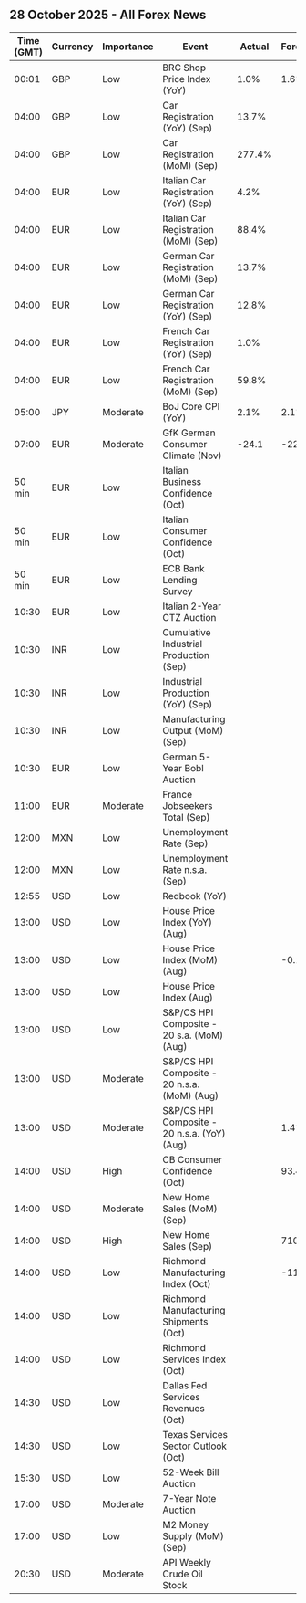 ## 28 October 2025 - All Forex News

| Time (GMT) | Currency | Importance | Event | Actual | Forecast | Previous |
|------|----------|------------|-------|--------|----------|----------|
| 00:01 | GBP | Low | BRC Shop Price Index (YoY) | 1.0% | 1.6% | 1.4% |
| 04:00 | GBP | Low | Car Registration (YoY) (Sep) | 13.7% |  | -2.0% |
| 04:00 | GBP | Low | Car Registration (MoM) (Sep) | 277.4% |  | -40.8% |
| 04:00 | EUR | Low | Italian Car Registration (YoY) (Sep) | 4.2% |  | -2.7% |
| 04:00 | EUR | Low | Italian Car Registration (MoM) (Sep) | 88.4% |  | -43.2% |
| 04:00 | EUR | Low | German Car Registration (MoM) (Sep) | 13.7% |  | -21.7% |
| 04:00 | EUR | Low | German Car Registration (YoY) (Sep) | 12.8% |  | 5.0% |
| 04:00 | EUR | Low | French Car Registration (YoY) (Sep) | 1.0% |  | 2.2% |
| 04:00 | EUR | Low | French Car Registration (MoM) (Sep) | 59.8% |  | -24.5% |
| 05:00 | JPY | Moderate | BoJ Core CPI (YoY) | 2.1% | 2.1% | 2.0% |
| 07:00 | EUR | Moderate | GfK German Consumer Climate (Nov) | -24.1 | -22.0 | -22.5 |
| 50 min | EUR | Low | Italian Business Confidence (Oct) |  |  | 87.3 |
| 50 min | EUR | Low | Italian Consumer Confidence (Oct) |  |  | 96.8 |
| 50 min | EUR | Low | ECB Bank Lending Survey |  |  |  |
| 10:30 | EUR | Low | Italian 2-Year CTZ Auction |  |  | 2.230% |
| 10:30 | INR | Low | Cumulative Industrial Production (Sep) |  |  | 2.80% |
| 10:30 | INR | Low | Industrial Production (YoY) (Sep) |  |  | 4.0% |
| 10:30 | INR | Low | Manufacturing Output (MoM) (Sep) |  |  | 3.8% |
| 10:30 | EUR | Low | German 5-Year Bobl Auction |  |  | 2.310% |
| 11:00 | EUR | Moderate | France Jobseekers Total (Sep) |  |  | 3,021.8K |
| 12:00 | MXN | Low | Unemployment Rate (Sep) |  |  | 2.60% |
| 12:00 | MXN | Low | Unemployment Rate n.s.a. (Sep) |  |  | 2.90% |
| 12:55 | USD | Low | Redbook (YoY) |  |  | 5.0% |
| 13:00 | USD | Low | House Price Index (YoY) (Aug) |  |  | 2.3% |
| 13:00 | USD | Low | House Price Index (MoM) (Aug) |  | -0.1% | -0.1% |
| 13:00 | USD | Low | House Price Index (Aug) |  |  | 433.4 |
| 13:00 | USD | Low | S&P/CS HPI Composite - 20 s.a. (MoM) (Aug) |  |  | -0.1% |
| 13:00 | USD | Moderate | S&P/CS HPI Composite - 20 n.s.a. (MoM) (Aug) |  |  | -0.3% |
| 13:00 | USD | Moderate | S&P/CS HPI Composite - 20 n.s.a. (YoY) (Aug) |  | 1.4% | 1.8% |
| 14:00 | USD | High | CB Consumer Confidence (Oct) |  | 93.4 | 94.2 |
| 14:00 | USD | Moderate | New Home Sales (MoM) (Sep) |  |  | 20.5% |
| 14:00 | USD | High | New Home Sales (Sep) |  | 710K | 800K |
| 14:00 | USD | Low | Richmond Manufacturing Index (Oct) |  | -11 | -17 |
| 14:00 | USD | Low | Richmond Manufacturing Shipments (Oct) |  |  | -20 |
| 14:00 | USD | Low | Richmond Services Index (Oct) |  |  | 1 |
| 14:30 | USD | Low | Dallas Fed Services Revenues (Oct) |  |  | -2.4 |
| 14:30 | USD | Low | Texas Services Sector Outlook (Oct) |  |  | -5.6 |
| 15:30 | USD | Low | 52-Week Bill Auction |  |  | 3.540% |
| 17:00 | USD | Moderate | 7-Year Note Auction |  |  | 3.953% |
| 17:00 | USD | Low | M2 Money Supply (MoM) (Sep) |  |  | 22.20T |
| 20:30 | USD | Moderate | API Weekly Crude Oil Stock |  |  | -2.980M |
